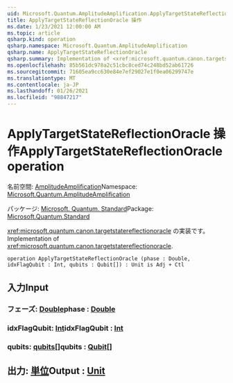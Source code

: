 ```yaml
---
uid: Microsoft.Quantum.AmplitudeAmplification.ApplyTargetStateReflectionOracle
title: ApplyTargetStateReflectionOracle 操作
ms.date: 1/23/2021 12:00:00 AM
ms.topic: article
qsharp.kind: operation
qsharp.namespace: Microsoft.Quantum.AmplitudeAmplification
qsharp.name: ApplyTargetStateReflectionOracle
qsharp.summary: Implementation of <xref:microsoft.quantum.canon.targetstatereflectionoracle>.
ms.openlocfilehash: 85b561dc978a2c51cbc8ced74c248bd52ab61726
ms.sourcegitcommit: 71605ea9cc630e84e7ef29027e1f0ea06299747e
ms.translationtype: MT
ms.contentlocale: ja-JP
ms.lasthandoff: 01/26/2021
ms.locfileid: "98847217"
---
```

# <a name="applytargetstatereflectionoracle-operation"></a><span data-ttu-id="d935d-102">ApplyTargetStateReflectionOracle 操作</span><span class="sxs-lookup"><span data-stu-id="d935d-102">ApplyTargetStateReflectionOracle operation</span></span>

<span data-ttu-id="d935d-103">名前空間: [AmplitudeAmplification](xref:Microsoft.Quantum.AmplitudeAmplification)</span><span class="sxs-lookup"><span data-stu-id="d935d-103">Namespace: [Microsoft.Quantum.AmplitudeAmplification](xref:Microsoft.Quantum.AmplitudeAmplification)</span></span>

<span data-ttu-id="d935d-104">パッケージ: [Microsoft. Quantum. Standard](https://nuget.org/packages/Microsoft.Quantum.Standard)</span><span class="sxs-lookup"><span data-stu-id="d935d-104">Package: [Microsoft.Quantum.Standard](https://nuget.org/packages/Microsoft.Quantum.Standard)</span></span>


<span data-ttu-id="d935d-105"><xref:microsoft.quantum.canon.targetstatereflectionoracle> の実装です。</span><span class="sxs-lookup"><span data-stu-id="d935d-105">Implementation of <xref:microsoft.quantum.canon.targetstatereflectionoracle>.</span></span>

```qsharp
operation ApplyTargetStateReflectionOracle (phase : Double, idxFlagQubit : Int, qubits : Qubit[]) : Unit is Adj + Ctl
```


## <a name="input"></a><span data-ttu-id="d935d-106">入力</span><span class="sxs-lookup"><span data-stu-id="d935d-106">Input</span></span>

### <a name="phase--double"></a><span data-ttu-id="d935d-107">フェーズ: [Double](xref:microsoft.quantum.lang-ref.double)</span><span class="sxs-lookup"><span data-stu-id="d935d-107">phase : [Double](xref:microsoft.quantum.lang-ref.double)</span></span>




### <a name="idxflagqubit--int"></a><span data-ttu-id="d935d-108">idxFlagQubit: [Int](xref:microsoft.quantum.lang-ref.int)</span><span class="sxs-lookup"><span data-stu-id="d935d-108">idxFlagQubit : [Int](xref:microsoft.quantum.lang-ref.int)</span></span>




### <a name="qubits--qubit"></a><span data-ttu-id="d935d-109">qubits: [qubits](xref:microsoft.quantum.lang-ref.qubit)[]</span><span class="sxs-lookup"><span data-stu-id="d935d-109">qubits : [Qubit](xref:microsoft.quantum.lang-ref.qubit)[]</span></span>





## <a name="output--unit"></a><span data-ttu-id="d935d-110">出力: [単位](xref:microsoft.quantum.lang-ref.unit)</span><span class="sxs-lookup"><span data-stu-id="d935d-110">Output : [Unit](xref:microsoft.quantum.lang-ref.unit)</span></span>


